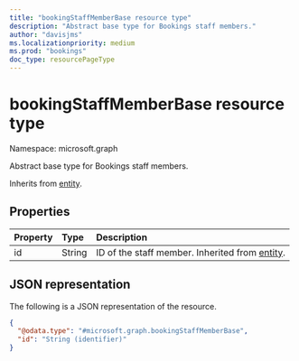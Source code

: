 ```yaml
---
title: "bookingStaffMemberBase resource type"
description: "Abstract base type for Bookings staff members."
author: "davisjms"
ms.localizationpriority: medium
ms.prod: "bookings"
doc_type: resourcePageType
---
```


# bookingStaffMemberBase resource type

Namespace: microsoft.graph

Abstract base type for Bookings staff members.

Inherits from [entity](../resources/entity.md).


## Properties
|Property|Type|Description|
|:---|:---|:---|
|id|String|ID of the staff member. Inherited from [entity](../resources/entity.md).|

## JSON representation
The following is a JSON representation of the resource.
<!-- {
  "blockType": "resource",
  "keyProperty": "id",
  "@odata.type": "microsoft.graph.bookingStaffMemberBase",
  "baseType": "microsoft.graph.entity",
  "openType": false
}
-->
``` json
{
  "@odata.type": "#microsoft.graph.bookingStaffMemberBase",
  "id": "String (identifier)"
}
```

